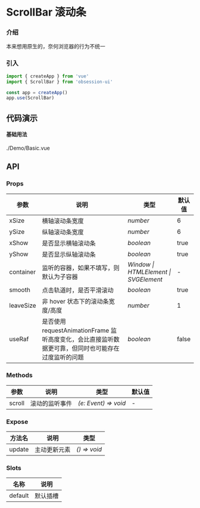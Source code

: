 # ScrollBar 滚动条

### 介绍

本来想用原生的，奈何浏览器的行为不统一

### 引入

```js
import { createApp } from 'vue'
import { ScrollBar } from 'obsession-ui'

const app = createApp()
app.use(ScrollBar)
```

## 代码演示

#### 基础用法

<demo-code transform>./Demo/Basic.vue</demo-code>

## API

### Props

| 参数      | 说明           | 类型                                                                | 默认值 |
| --------- | -------------- | ------------------------------------------------------------------- | ------ |
| xSize | 横轴滚动条宽度     | _number_                                                    | 6     |
| ySize | 纵轴滚动条宽度 | _number_ | 6 |
| xShow | 是否显示横轴滚动条     | _boolean_                                                    | true     |
| yShow | 是否显示纵轴滚动条 | _boolean_ | true |
| container | 监听的容器，如果不填写，则默认为子容器 | _Window \| HTMLElement \| SVGElement_ | - |
| smooth | 点击轨道时，是否平滑滚动 | _boolean_ | true |
| leaveSize | 非 hover 状态下的滚动条宽度/高度 | _number_ | 1 |
| useRaf | 是否使用 requestAnimationFrame 监听高度变化，会比直接监听数据更可靠，但同时也可能存在过度监听的问题 | _boolean_ | false |

### Methods

| 参数      | 说明           | 类型                                                                | 默认值 |
| --------- | -------------- | ------------------------------------------------------------------- | ------ |
| scroll      | 滚动的监听事件       | _(e: Event) => void_          | -     |

### Expose

| 方法名 | 说明 | 类型 |
| -- | -- | -- |
| update | 主动更新元素 | _() => void_ |

### Slots

| 名称    | 说明     |
| ------- | -------- |
| default | 默认插槽 |